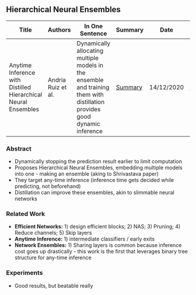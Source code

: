 ## Hierarchical Neural Ensembles

| Title | Authors | In One Sentence | Summary | Date | Link | Conference |
| -----  | ------ | --------------- | ------- | ---- | ---- | ---------- |
| Anytime Inference with Distilled Hierarchical Neural Ensembles | Andria Ruiz et al. | Dynamically allocating multiple models in the ensemble and training them with distillation provides good dynamic inference | [Summary](./paper-summary/dynamic-inference/HNE.md) | 14/12/2020 | [Paper](https://arxiv.org/pdf/2003.01474.pdf)| AAAI 2020 | 

### Abstract
- Dynamically stopping the prediction result earlier to limit computation
- Proposes Hierarchical Neural Ensembles, embedding multiple models into one - making an ensemble (aking to Shrivastava paper)
- They target any-time inference (inference time gets decided while predicting, not beforehand) 
- Distillation can improve these ensembles, akin to slimmable neural networks

### Related Work
- **Efficient Networks:** 1) design efficient blocks; 2) NAS; 3) Pruning; 4) Reduce channels; 5) Skip layers
- **Anytime Inference:** 1) intermediate classifiers / early exits
- **Network Ensembles:** 1) Sharing layers is common because inference cost goes up drastically - this work is the first that leverages binary tree structure for any-time inference

### Experiments
- Good results, but beatable really

